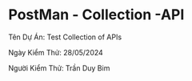 # PostMan - Collection -API
Tên Dự Án: Test Collection of APIs

Ngày Kiểm Thử: 28/05/2024

Người Kiểm Thử: Trần Duy Bim

